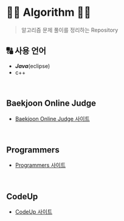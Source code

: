 # :woman_technologist: Algorithm :woman_technologist:
> 알고리즘 문제 풀이를 정리하는 Repository

## :capital_abcd: 사용 언어
- ***Java***(eclipse)
- c++

<br/>

## Baekjoon Online Judge

- [Baekjoon Online Judge 사이트](https://www.acmicpc.net/)

<br/>

## Programmers

- [Programmers 사이트](https://programmers.co.kr/)

<br/>

## CodeUp

- [CodeUp 사이트](https://codeup.kr/)
